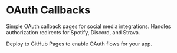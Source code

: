 # OAuth Callbacks

Simple OAuth callback pages for social media integrations. Handles authorization redirects for Spotify, Discord, and Strava.

Deploy to GitHub Pages to enable OAuth flows for your app.

